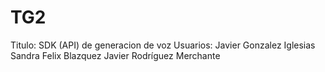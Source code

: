 # TG2
Titulo: SDK (API) de generacion de voz 
  Usuarios: 
    Javier Gonzalez Iglesias
    Sandra Felix Blazquez
    Javier Rodríguez Merchante
